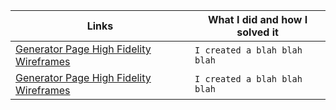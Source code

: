 
| Links                           | What I did and how I solved it                                                                                              |
| ------------------------------ | -------------------------------------------------------------------------------------------------------- |
|  <a href="https://docs.google.com/document/d/1J7jvr_cC2xHMY3fqC1iIx4ISejJeYngvs3YTUyIvJDg/edit?usp=sharing" target="_blank">Generator Page High Fidelity Wireframes </a>    | `I created a blah blah blah`                                                                                             |
|  <a href="[https://docs.google.com/document/d/1J7jvr_cC2xHMY3fqC1iIx4ISejJeYngvs3YTUyIvJDg/edit?usp=sharing](https://www.figma.com/file/0WSIB3uA6NlNnvhmYq7gaI/Untitled?node-id=0%3A1)" target="_blank">Generator Page High Fidelity Wireframes </a>    | `I created a blah blah blah`
